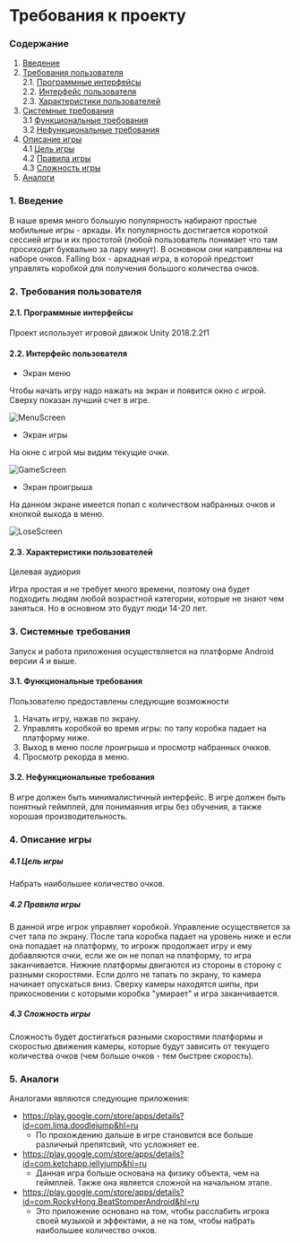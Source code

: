 # Требования к проекту
### Содержание
1. [Введение](#1)
2. [Требования пользователя](#2) <br>
  2.1. [Программные интерфейсы](#2.1) <br>
  2.2. [Интерфейс пользователя](#2.2) <br>
  2.3. [Характеристики пользователей](#2.3) <br>
3. [Системные требования](#3.) <br>
  3.1 [Функциональные требования](#3.1) <br>
  3.2 [Нефункциональные требования](#3.2) <br>
4. [Описание игры](#4)<br>
	4.1 [Цель игры](#4.1)<br>
	4.2 [Правила игры](#4.2)<br>
	4.3 [Сложность игры](#4.3)<br>
5. [Аналоги](#5) <br>

### 1. Введение <a name="1"></a>
В наше время много большую популярность набирают простые мобильные игры - аркады. Их популярность достигается короткой сессией игры и их простотой (любой пользователь понимает что там просиходит буквально за пару минут). В основном они направлены на наборе очков. 
Falling box - аркадная игра, в которой предстоит управлять коробкой для получения большого количества очков.

### 2. Требования пользователя <a name="2"></a>
#### 2.1. Программные интерфейсы <a name="2.1"></a>
Проект использует игровой движок Unity 2018.2.2f1
#### 2.2. Интерфейс пользователя <a name="2.2"></a>
- Экран меню

Чтобы начать игру надо нажать на экран и появится окно с игрой. Сверху показан лучший счет в игре.

  ![MenuScreen](https://github.com/OdareNNbI/Falling-box/blob/master/mockups/MenuScreen.png)

- Экран игры

На окне с игрой мы видим текущие очки.

  ![GameScreen](https://github.com/OdareNNbI/Falling-box/blob/master/mockups/GameScreen.png)
  
- Экран проигрыша

На данном экране имеется попап с количеством набранных очков и кнопкой выхода в меню.

  ![LoseScreen](https://github.com/OdareNNbI/Falling-box/blob/master/mockups/LoseScreen.png)


#### 2.3. Характеристики пользователей <a name="2.3"></a>
Целевая аудиория

Игра простая и не требует много времени, поэтому она будет подходить людям любой возрастной категории, которые не знают чем заняться. Но в основном это будут люди 14-20 лет.

### 3. Системные требования <a name="3"></a>
Запуск и работа приложения осуществляется на платформе Android версии 4 и выше.

#### 3.1. Функциональные требования <a name="3.1"></a>
Пользователю предоставлены следующие возможности
   1. Начать игру, нажав по экрану.
   2. Управлять коробкой во время игры: по тапу коробка падает на платформу ниже.
   3. Выход в меню после проигрыша и просмотр набранных очкков.
   4. Просмотр рекорда в меню.

#### 3.2. Нефункциональные требования <a name="3.2"></a>
В игре должен быть минималистичный интерфейс. В игре должен быть понятный геймплей, для понимаяния игры без обучения, а также хорошая производительность.
### 4. Описание игры <a name="4"></a>
  ##### 4.1 Цель игры <a name="4.1"></a>
Набрать наибольшее количество очков. 
  ##### 4.2 Правила игры <a name="4.2"></a>
  В данной игре игрок управляет коробкой. Управление осуществяется за счет тапа по экрану. После тапа коробка падает на уровень ниже и если она попадает на платформу, то игрокж продолжает игру и ему добавляются очки, если же он не попал на платформу, то игра заканчивается. Нижние платформы двигаются из стороны в сторону с разными скоростями. Если долго не тапать по экрану, то камера начинает опускаться вниз. Сверху камеры находятся шипы, при прикосновении с которыми коробка "умирает"  и игра заканчивается.
  ##### 4.3 Сложность игры <a name="4.3"></a>
  Сложность будет достигаться разными скоростями платформы и скоростью движения камеры, которые будут зависить от текущего количества очков (чем больше очков - тем быстрее скорость).
### 5. Аналоги <a name="5"></a>
Аналогами являются следующие приложения:
- https://play.google.com/store/apps/details?id=com.lima.doodlejump&hl=ru
	- По прохождению дальше в игре становится все больше различный препятсвий, что усложняет ее.
- https://play.google.com/store/apps/details?id=com.ketchapp.jellyjump&hl=ru
	- Данная игра больше основана на физику объекта, чем на геймплей. Также она является сложной на начальном этапе.
- https://play.google.com/store/apps/details?id=com.RockyHong.BeatStomperAndroid&hl=ru
	- Это приложение основано на том, чтобы расслабить игрока своей музыкой и эффектами, а не на том, чтобы набрать наибольшее количество очков.
